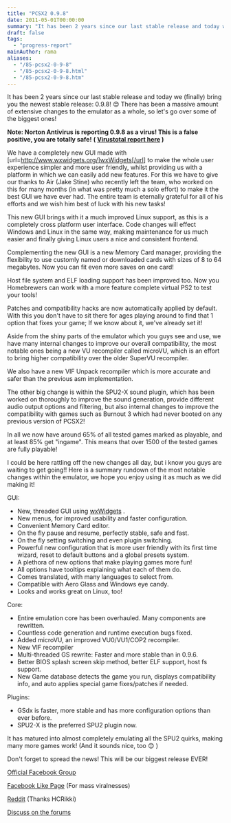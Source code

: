 ```yaml
---
title: "PCSX2 0.9.8"
date: 2011-05-01T00:00:00
summary: "It has been 2 years since our last stable release and today we (finally) bring you the newest stable release: 0.9.8!"
draft: false
tags:
  - "progress-report"
mainAuthor: rama
aliases:
  - "/85-pcsx2-0-9-8"
  - "/85-pcsx2-0-9-8.html"
  - "/85-pcsx2-0-9-8.htm"
---
```


It has been 2 years since our last stable release and today we (finally) bring you the newest stable release: 0.9.8!
😊
There has been a massive amount of extensive changes to the emulator as
a whole, so let's go over some of the biggest ones!

**Note: Norton Antivirus is reporting 0.9.8 as a virus! This is a false
positive, you are totally safe!**
**( [Virustotal report
here](http://www.virustotal.com/file-scan/report.html?id=fe6efa4e21068f4e391184718baf5d88d03995b4fad56b97dab22873dcdd9cd3-1304289866)
)**

We have a completely new GUI made with
[url=http://www.wxwidgets.org/]wxWidgets[/url] to make the whole
user experience simpler and more user friendly, whilst providing us with
a platform in which we can easily add new features. For this we have to
give our thanks to Air (Jake Stine) who recently left the team, who
worked on this for many months (in what was pretty much a solo effort)
to make it the best GUI we have ever had.
The entire team is eternally grateful for all of his efforts and we wish
him best of luck with his new tasks!

This new GUI brings with it a much improved Linux support, as this is a
completely cross platform user interface. Code changes will effect
Windows and Linux in the same way, making maintenance for us much easier
and finally giving Linux users a nice and consistent frontend.

Complementing the new GUI is a new Memory Card manager, providing the
flexibility to use customly named or downloaded cards with sizes of 8 to
64 megabytes. Now you can fit even more saves on one card!

Host file system and ELF loading support has been improved too.
Now you Homebrewers can work with a more feature complete virtual PS2 to
test your tools!

Patches and compatibility hacks are now automatically applied by
default.
With this you don't have to sit there for ages playing around to find
that 1 option that fixes your game; If we know about it, we've already
set it!

Aside from the shiny parts of the emulator which you guys see and use,
we have many internal changes to improve our overall compatibility, the
most notable ones being a new VU recompiler called microVU, which is an
effort to bring higher compatibility over the older SuperVU recompiler.

We also have a new VIF Unpack recompiler which is more accurate and
safer than the previous asm implementation.

The other big change is within the SPU2-X sound plugin, which has been
worked on thoroughly to improve the sound generation, provide different
audio output options and filtering, but also internal changes to improve
the compatibility with games such as Burnout 3 which had never booted on
any previous version of PCSX2!

In all we now have around 65% of all tested games marked as playable,
and at least 85% get "ingame".
This means that over 1500 of the tested games are fully playable!

I could be here rattling off the new changes all day, but i know you
guys are waiting to get going!! Here is a summary rundown of the most
notable changes within the emulator, we hope you enjoy using it as much
as we did making it!

GUI:

-   New, threaded GUI using [wxWidgets](http://www.wxwidgets.org/) .
-   New menus, for improved usability and faster configuration.
-   Convenient Memory Card editor.
-   On the fly pause and resume, perfectly stable, safe and fast.
-   On the fly setting switching and even plugin switching.
-   Powerful new configuration that is more user friendly with its first
    time wizard, reset to default buttons and a global presets system.
-   A plethora of new options that make playing games more fun!
-   All options have tooltips explaining what each of them do.
-   Comes translated, with many languages to select from.
-   Compatible with Aero Glass and Windows eye candy.
-   Looks and works great on Linux, too!

Core:

-   Entire emulation core has been overhauled. Many components are
    rewritten.
-   Countless code generation and runtime execution bugs fixed.
-   Added microVU, an improved VU0/VU1/COP2 recompiler.
-   New VIF recompiler
-   Multi-threaded GS rewrite: Faster and more stable than in 0.9.6.
-   Better BIOS splash screen skip method, better ELF support, host fs
    support.
-   New Game database detects the game you run, displays compatibility
    info, and auto applies special game fixes/patches if needed.

Plugins:

-   GSdx is faster, more stable and has more configuration options than
    ever before.
-   SPU2-X is the preferred SPU2 plugin now.

It has matured into almost completely emulating all the SPU2 quirks,
making many more games work!
(And it sounds nice, too
😊 )

Don't forget to spread the news! This will be our biggest release
EVER!

[Official Facebook
Group](http://www.facebook.com/group.php?gid=98483509559)

[Facebook Like
Page](http://www.facebook.com/#!/pages/Pcsx2-098/145051045565631) (For
mass viralnesses)

[Reddit](http://www.reddit.com/r/gaming/comments/h1eh6/ps2_emulator_pcsx2_updated_to_098_improvements/)
(Thanks HCRikki)

[Discuss on the
forums](http://forums.pcsx2.net/Thread-PCSX2-0-9-8--21539)
